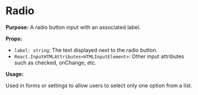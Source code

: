 # Radio

**Purpose:** A radio button input with an associated label.

**Props:**

- `label: string`: The text displayed next to the radio button.
- `React.InputHTMLAttributes<HTMLInputElement>`: Other input attributes such as checked, onChange, etc.

**Usage:**

Used in forms or settings to allow users to select only one option from a list.